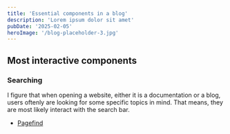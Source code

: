 ```yaml
---
title: 'Essential components in a blog'
description: 'Lorem ipsum dolor sit amet'
pubDate: '2025-02-05'
heroImage: '/blog-placeholder-3.jpg'
---
```


## Most interactive components
### Searching 
I figure that when opening a website, either it is a documentation or a blog, users oftenly are looking for some specific topics in mind. That means, they are most likely interact with the search bar.
- [Pagefind](https://pagefind.app/)